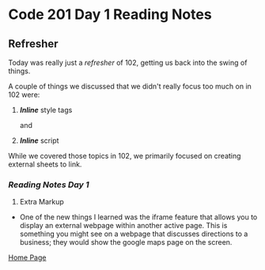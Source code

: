 # Code 201 Day 1 Reading Notes

## **Refresher**

Today was really just a *refresher* of 102, getting us back into the swing of things.

A couple of things we discussed that we didn't really focus too much on in 102 were:

1. ***Inline*** style tags

      and

2. ***Inline*** script

While we covered those topics in 102, we primarily focused on creating external sheets to link.

### ***Reading Notes Day 1***

1. Extra Markup
  - One of the new things I learned was the iframe feature that allows you to display an external webpage within another active page. This is something you might see on a webpage that discusses directions to a business; they would show the google maps page on the screen.












[Home Page](index.md)